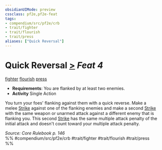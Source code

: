```yaml
---
obsidianUIMode: preview
cssclass: pf2e,pf2e-feat
tags:
- compendium/src/pf2e/crb
- trait/fighter
- trait/flourish
- trait/press
aliases: ["Quick Reversal"]
---
```

# Quick Reversal  [>](../../rules/core-rulebook/chapter-9-playing-the-game.md#Actions "Single Action") *Feat 4*  
[fighter](../../rules/traits/fighter.md)  [flourish](../../rules/traits/flourish.md)  [press](../../rules/traits/press.md)  

- **Requirements**: You are flanked by at least two enemies.
- **Activity** Single Action

You turn your foes' flanking against them with a quick reverse. Make a melee [Strike](../../rules/actions/strike.md) against one of the flanking enemies and make a second [Strike](../../rules/actions/strike.md) with the same weapon or unarmed attack against a different enemy that is flanking you. This second [Strike](../../rules/actions/strike.md) has the same multiple attack penalty of the initial attack and doesn't count toward your multiple attack penalty.

*Source: Core Rulebook p. 146*  
%% #compendium/src/pf2e/crb #trait/fighter #trait/flourish #trait/press %%